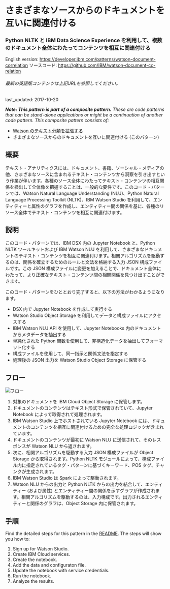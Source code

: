 # さまざまなソースからのドキュメントを互いに関連付ける

### Python NLTK と IBM Data Science Experience を利用して、複数のドキュメント全体にわたってコンテンツを相互に関連付ける

English version: https://developer.ibm.com/patterns/watson-document-correlation
  ソースコード: https://github.com/IBM/watson-document-co-relation

###### 最新の英語版コンテンツは上記URLを参照してください。
last_updated: 2017-10-20

 
_**Note: This pattern is part of a composite pattern.** These are code patterns that can be stand-alone applications or might be a continuation of another code pattern. This composite pattern consists of:_

* [Watson のテキスト分類を拡張する](https://developer.ibm.com/jp/patterns/extend-watson-text-classification/)
* さまざまなソースからのドキュメントを互いに関連付ける (このパターン)

## 概要

テキスト・アナリティクスには、ドキュメント、書籍、ソーシャル・メディアの他、さまざまなソースに含まれるテキスト・コンテンツから洞察を引き出すという作業が伴います。各種のソース全体にわたってテキスト・コンテンツの相互関係を検出して全体像を把握することは、一般的な要件です。このコード・パターンでは、Watson Natural Language Understanding (NLU)、Python Natural Language Processing Toolkit (NLTK)、IBM Watson Studio を利用して、エンティティーと属性のグラフを作成し、エンティティー間の関係を基に、各種のリソース全体でテキスト・コンテンツを相互に関連付けます。

## 説明

このコード・パターンでは、IBM DSX 内の Jupyter Notebook と、Python NLTK ツールキットおよび IBM Watson NLU を利用して、さまざまなドキュメントのテキスト・コンテンツを相互に関連付けます。相関アルゴリズムを駆動するのは、関係を確立するためのルールと文法を格納する入力 JSON 構成ファイルです。この JSON 構成ファイルに変更を加えることで、ドキュメント全体にわたって、より正確なテキスト・コンテンツ間の相関関係を見つけ出すことができます。

このコード・パターンをひととおり完了すると、以下の方法がわかるようになります。

* DSX 内で Jupyter Notebook を作成して実行する
* Watson Studio Object Storage を利用してデータと構成ファイルにアクセスする
* IBM Watson NLU API を使用して、Jupyter Notebooks 内のドキュメントからメタデータを抽出する
* 単純化された Python 関数を使用して、非構造化データを抽出してフォーマット化する
* 構成ファイルを使用して、同一指示と関係文法を指定する
* 処理後の JSON 出力を Watson Studio Object Storage に保管する

## フロー

![フロー](../../images/document-correlation-arch.png)

1. 対象のドキュメントを IBM Cloud Object Storage に保管します。
2. ドキュメントのコンテンツはテキスト形式で保管されていて、Jupyter Notebook によって取得されて処理されます。
3. IBM Watson Studio 上でホストされている Jupyter Notebook には、ドキュメントのコンテンツを相互に関連付けるための完全な処理ロジックが含まれています。
4. ドキュメントのコンテンツが最初に Watson NLU に送信されて、そのレスポンスが Watson NLU から返されます。
5. 次に、相関アルゴリズムを駆動する入力 JSON 構成ファイルが Object Storage から取得されます。Python NLTK モジュールによって、構成ファイル内に指定されているタグ・パターンに基づくキーワード、POS タグ、チャンクが生成されます。
6. IBM Watson Studio は Spark によって駆動されます。
7. Watson NLU からの出力と Python NLTK からの出力を結合して、エンティティー (および属性) とエンティティー間の関係を示すグラフが作成されます。相関アルゴリズムを駆動するのは、入力構成です。出力されるエンティティーと関係のグラフは、Object Storage 内に保管されます。

## 手順

Find the detailed steps for this pattern in the [README](https://github.com/IBM/watson-document-co-relation/blob/master/README.md). The steps will show you how to:

1. Sign up for Watson Studio.
2. Create IBM Cloud services.
3. Create the notebook.
4. Add the data and configuraton file.
5. Update the notebook with service credentials.
6. Run the notebook.
7. Analyze the results.
